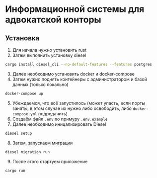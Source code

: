 # Информационной системы для адвокатской конторы

## Установка

1. Для начала нужно установить rust
2. Затем выполнить установку diesel

```sh
cargo install diesel_cli --no-default-features --features postgres
```

3. Далее необходимо установить docker и docker-compose
4. Затем нужно поднять контейнеры с администратором и базой данных (только локально)

```sh
docker-compose up
```

5. Убеждаемся, что всё запустилось (может упасть, если порты заняты, в этом случае их нужно либо освободить, либо `docker-compose.yml` подредачить)
6. Создаём файл `.env` по примуру `.env.example`
7. Далее необходимо иницализировать Diesel

```sh
diesel setup
```

8. Затем, запускаем миграции

```sh
diesel migration run
```

9. После этого стартуем приложение

```sh
cargo run
```
